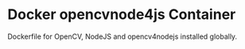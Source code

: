# Docker opencvnode4js Container

Dockerfile for OpenCV, NodeJS and opencv4nodejs installed globally.
